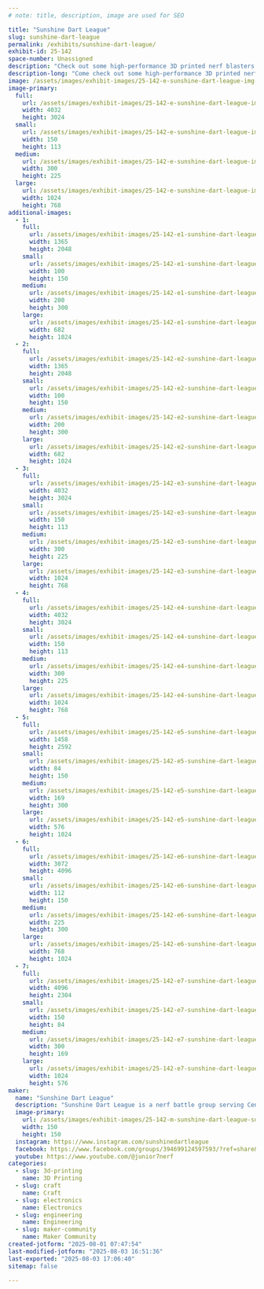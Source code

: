 ```yaml
---
# note: title, description, image are used for SEO

title: "Sunshine Dart League"
slug: sunshine-dart-league
permalink: /exhibits/sunshine-dart-league/
exhibit-id: 25-142
space-number: Unassigned
description: "Check out some high-performance 3D printed nerf blasters and learn how you can make them!"
description-long: "Come check out some high-performance 3D printed nerf blasters! Sunshine Dart League is a group of makers who love flinging foam. See how we take regular nerf blasters and make them do crazy things or take a look at completely 3D printed blasters. You can also learn about free opportunities to do some blasting around Central Florida."
image: /assets/images/exhibit-images/25-142-e-sunshine-dart-league-img-1214-1-300x225.jpg
image-primary: 
  full:
    url: /assets/images/exhibit-images/25-142-e-sunshine-dart-league-img-1214-1-full.jpg
    width: 4032
    height: 3024
  small:
    url: /assets/images/exhibit-images/25-142-e-sunshine-dart-league-img-1214-1-150x113.jpg
    width: 150
    height: 113
  medium:
    url: /assets/images/exhibit-images/25-142-e-sunshine-dart-league-img-1214-1-300x225.jpg
    width: 300
    height: 225
  large:
    url: /assets/images/exhibit-images/25-142-e-sunshine-dart-league-img-1214-1-1024x768.jpg
    width: 1024
    height: 768
additional-images: 
  - 1:
    full:
      url: /assets/images/exhibit-images/25-142-e1-sunshine-dart-league-fb-img-1754045985702-full.jpg
      width: 1365
      height: 2048
    small:
      url: /assets/images/exhibit-images/25-142-e1-sunshine-dart-league-fb-img-1754045985702-100x150.jpg
      width: 100
      height: 150
    medium:
      url: /assets/images/exhibit-images/25-142-e1-sunshine-dart-league-fb-img-1754045985702-200x300.jpg
      width: 200
      height: 300
    large:
      url: /assets/images/exhibit-images/25-142-e1-sunshine-dart-league-fb-img-1754045985702-682x1024.jpg
      width: 682
      height: 1024
  - 2:
    full:
      url: /assets/images/exhibit-images/25-142-e2-sunshine-dart-league-fb-img-1754045996012-full.jpg
      width: 1365
      height: 2048
    small:
      url: /assets/images/exhibit-images/25-142-e2-sunshine-dart-league-fb-img-1754045996012-100x150.jpg
      width: 100
      height: 150
    medium:
      url: /assets/images/exhibit-images/25-142-e2-sunshine-dart-league-fb-img-1754045996012-200x300.jpg
      width: 200
      height: 300
    large:
      url: /assets/images/exhibit-images/25-142-e2-sunshine-dart-league-fb-img-1754045996012-682x1024.jpg
      width: 682
      height: 1024
  - 3:
    full:
      url: /assets/images/exhibit-images/25-142-e3-sunshine-dart-league-img-8401-full.jpg
      width: 4032
      height: 3024
    small:
      url: /assets/images/exhibit-images/25-142-e3-sunshine-dart-league-img-8401-150x113.jpg
      width: 150
      height: 113
    medium:
      url: /assets/images/exhibit-images/25-142-e3-sunshine-dart-league-img-8401-300x225.jpg
      width: 300
      height: 225
    large:
      url: /assets/images/exhibit-images/25-142-e3-sunshine-dart-league-img-8401-1024x768.jpg
      width: 1024
      height: 768
  - 4:
    full:
      url: /assets/images/exhibit-images/25-142-e4-sunshine-dart-league-img-2863-full.jpg
      width: 4032
      height: 3024
    small:
      url: /assets/images/exhibit-images/25-142-e4-sunshine-dart-league-img-2863-150x113.jpg
      width: 150
      height: 113
    medium:
      url: /assets/images/exhibit-images/25-142-e4-sunshine-dart-league-img-2863-300x225.jpg
      width: 300
      height: 225
    large:
      url: /assets/images/exhibit-images/25-142-e4-sunshine-dart-league-img-2863-1024x768.jpg
      width: 1024
      height: 768
  - 5:
    full:
      url: /assets/images/exhibit-images/25-142-e5-sunshine-dart-league-snapchat-1119589431-full.jpg
      width: 1458
      height: 2592
    small:
      url: /assets/images/exhibit-images/25-142-e5-sunshine-dart-league-snapchat-1119589431-84x150.jpg
      width: 84
      height: 150
    medium:
      url: /assets/images/exhibit-images/25-142-e5-sunshine-dart-league-snapchat-1119589431-169x300.jpg
      width: 169
      height: 300
    large:
      url: /assets/images/exhibit-images/25-142-e5-sunshine-dart-league-snapchat-1119589431-576x1024.jpg
      width: 576
      height: 1024
  - 6:
    full:
      url: /assets/images/exhibit-images/25-142-e6-sunshine-dart-league-img-20230902-182001241-mf-portrait-full.jpg
      width: 3072
      height: 4096
    small:
      url: /assets/images/exhibit-images/25-142-e6-sunshine-dart-league-img-20230902-182001241-mf-portrait-112x150.jpg
      width: 112
      height: 150
    medium:
      url: /assets/images/exhibit-images/25-142-e6-sunshine-dart-league-img-20230902-182001241-mf-portrait-225x300.jpg
      width: 225
      height: 300
    large:
      url: /assets/images/exhibit-images/25-142-e6-sunshine-dart-league-img-20230902-182001241-mf-portrait-768x1024.jpg
      width: 768
      height: 1024
  - 7:
    full:
      url: /assets/images/exhibit-images/25-142-e7-sunshine-dart-league-img-20231207-153546492-full.jpg
      width: 4096
      height: 2304
    small:
      url: /assets/images/exhibit-images/25-142-e7-sunshine-dart-league-img-20231207-153546492-150x84.jpg
      width: 150
      height: 84
    medium:
      url: /assets/images/exhibit-images/25-142-e7-sunshine-dart-league-img-20231207-153546492-300x169.jpg
      width: 300
      height: 169
    large:
      url: /assets/images/exhibit-images/25-142-e7-sunshine-dart-league-img-20231207-153546492-1024x576.jpg
      width: 1024
      height: 576
maker: 
  name: "Sunshine Dart League"
  description: "Sunshine Dart League is a nerf battle group serving Central Florida. They foster a community innovation and fun. Group members design and build high-performance 3D printed blasters. Group members also modify stock nerf blasters in fun projects to enhance performance, fire different types of ammo, and look cool. SDL hosts free monthly nerf battles across Central Florida where participants can test their designs and skills."
  image-primary:
    url: /assets/images/exhibit-images/25-142-m-sunshine-dart-league-sdl-logo-150x150.png
    width: 150
    height: 150
  instagram: https://www.instagram.com/sunshinedartleague
  facebook: https://www.facebook.com/groups/394699124597593/?ref=share&mibextid=lOuIew
  youtube: https://www.youtube.com/@junior7nerf
categories: 
  - slug: 3d-printing
    name: 3D Printing
  - slug: craft
    name: Craft
  - slug: electronics
    name: Electronics
  - slug: engineering
    name: Engineering
  - slug: maker-community
    name: Maker Community
created-jotform: "2025-08-01 07:47:54"
last-modified-jotform: "2025-08-03 16:51:36"
last-exported: "2025-08-03 17:06:40"
sitemap: false

---
```

